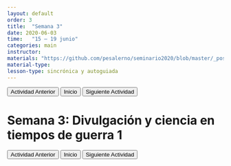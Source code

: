 ```yaml
---
layout: default
order: 3
title:  "Semana 3"
date: 2020-06-03
time:   "15 – 19 junio"
categories: main
instructor: 
materials: "https://github.com/pesalerno/seminario2020/blob/master/_posts/2020-06-03-3_Semana_3.md"
material-type:
lesson-type: sincrónica y autoguiada
---
```


<a href="https://pesalerno.github.io/seminario2020/main/2020/06/02/3_poblacional.html"><button>Actividad Anterior</button></a>		<a href="https://pesalerno.github.io/seminario2020/"><button>Inicio</button></a>    <a href="https://pesalerno.github.io/seminario2020/main/2020/06/04/5_filtros2.html"><button>Siguiente Actividad</button></a>

# Semana 3: Divulgación y ciencia en tiempos de guerra 1

<a href="https://pesalerno.github.io/seminario2020/main/2020/06/02/3_poblacional.html"><button>Actividad Anterior</button></a>		<a href="https://pesalerno.github.io/seminario2020/"><button>Inicio</button></a>    <a href="https://pesalerno.github.io/seminario2020/main/2020/06/04/5_filtros2.html"><button>Siguiente Actividad</button></a>
